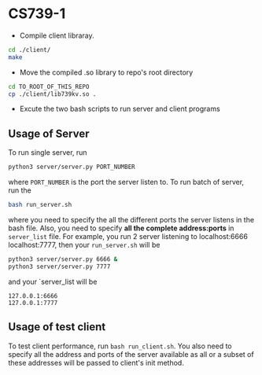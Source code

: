 # CS739-1
* Compile client libraray.
```bash
cd ./client/
make
```
* Move the compiled .so library to repo's root directory
```bash
cd TO_ROOT_OF_THIS_REPO
cp ./client/lib739kv.so .
```
* Excute the two bash scripts to run server and client programs

## Usage of Server
To run single server, run
```bash
python3 server/server.py PORT_NUMBER
```
where `PORT_NUMBER` is the port the server listen to.
To run batch of server, run the 
```bash
bash run_server.sh
```
where you need to specify the all the different ports the server listens in the bash file.
Also, you need to specify **all the complete address:ports** in `server_list` file. 
For example, you run 2 server listening to localhost:6666 localhost:7777, then your `run_server.sh` will be
```bash
python3 server/server.py 6666 &
python3 server/server.py 7777
```
and your `server_list will be
```
127.0.0.1:6666
127.0.0.1:7777
```

## Usage of test client
To test client performance, run `bash run_client.sh`. You also need to specify all the address and ports of the server available as all or a subset of these addresses will be passed to client's init method.
